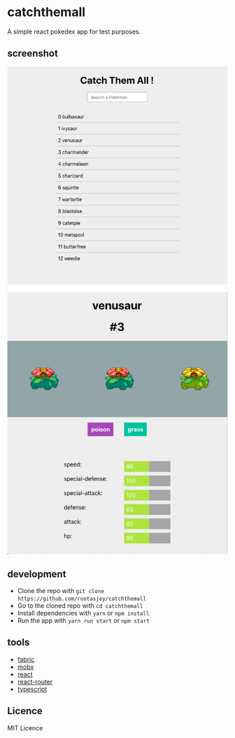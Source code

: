 # catchthemall

A simple react pokedex app for test purposes.

## screenshot

![screenshot1.png](screenshot1.png)

![screenshot2.png](screenshot2.png)

## development

* Clone the repo with `git clone https://github.com/rootasjey/catchthemall`
* Go to the cloned repo with `cd catchthemall`
* Install dependencies with `yarn` or `npm install`
* Run the app with `yarn run start` or `npm start`

## tools

* [fabric](https://developer.microsoft.com/en-us/fabric)
* [mobx](https://mobx.js.org/index.html)
* [react](http://reactjs.org)
* [react-router](https://reacttraining.com/react-router/web/guides/quick-start)
* [typescript](http://typescriptlang.org)

## Licence

MIT Licence
